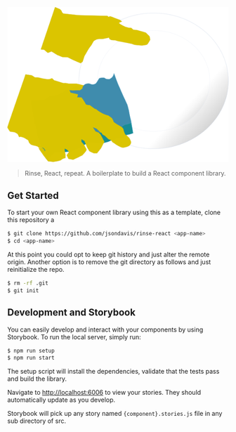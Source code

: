 <p align="center">
	<img src="https://raw.githubusercontent.com/jsondavis/rinse-react/master/rinse.svg" width={300} alt="Rinse" />
</p>

> Rinse, React, repeat. A boilerplate to build a React component library.

## Get Started

To start your own React component library using this as a template, clone this repository a

```bash
$ git clone https://github.com/jsondavis/rinse-react <app-name>
$ cd <app-name>
```

At this point you could opt to keep git history and just alter the remote origin. Another option is to remove the git directory as follows and just reinitialize the repo.

```bash
$ rm -rf .git
$ git init
```

## Development and Storybook

You can easily develop and interact with your components by using Storybook. To run the local server, simply run:

```bash
$ npm run setup
$ npm run start
```

The setup script will install the dependencies, validate that the tests pass and build the library.

Navigate to [http://localhost:6006](http://localhost:6006) to view your stories. They should automatically update as you develop.

Storybook will pick up any story named `{component}.stories.js` file in any sub directory of src.
